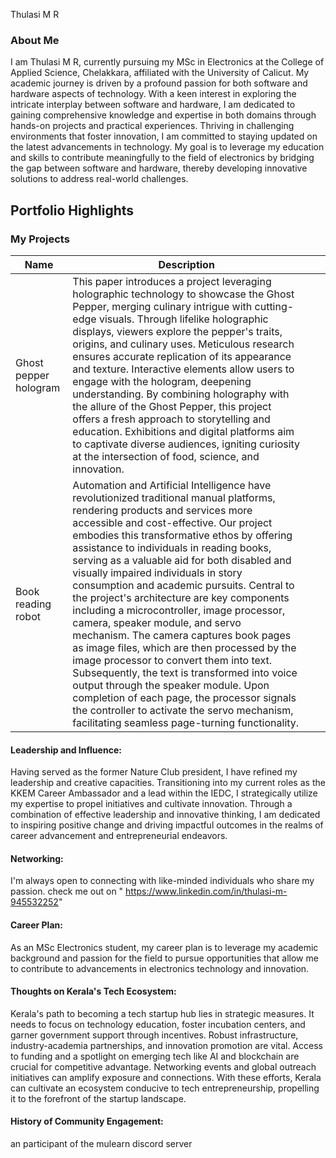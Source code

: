 Thulasi M R

### About Me

I am Thulasi M R, currently pursuing my MSc in Electronics at the College of Applied Science, Chelakkara, affiliated with the University of Calicut. My academic journey is driven by a profound passion for both software and hardware aspects of technology. With a keen interest in exploring the intricate interplay between software and hardware, I am dedicated to gaining comprehensive knowledge and expertise in both domains through hands-on projects and practical experiences. Thriving in challenging environments that foster innovation, I am committed to staying updated on the latest advancements in technology. My goal is to leverage my education and skills to contribute meaningfully to the field of electronics by bridging the gap between software and hardware, thereby developing innovative solutions to address real-world challenges.

## Portfolio Highlights

### My Projects

| Name                | Description                                                               |  |  |
|---------------------|---------------------------------------------------------------------------|------------------------------------------|----------------------------------------------------------------|
| Ghost pepper hologram| This paper introduces a project leveraging holographic technology to showcase the Ghost Pepper, merging culinary intrigue with cutting-edge visuals. Through lifelike holographic displays, viewers explore the pepper's traits, origins, and culinary uses. Meticulous research ensures accurate replication of its appearance and texture. Interactive elements allow users to engage with the hologram, deepening understanding. By combining holography with the allure of the Ghost Pepper, this project offers a fresh approach to storytelling and education. Exhibitions and digital platforms aim to captivate diverse audiences, igniting curiosity at the intersection of food, science, and innovation.                                             |  |  |
| Book reading robot |Automation and Artificial Intelligence have revolutionized traditional manual platforms, rendering products and services more accessible and cost-effective. Our project embodies this transformative ethos by offering assistance to individuals in reading books, serving as a valuable aid for both disabled and visually impaired individuals in story consumption and academic pursuits. Central to the project's architecture are key components including a microcontroller, image processor, camera, speaker module, and servo mechanism. The camera captures book pages as image files, which are then processed by the image processor to convert them into text. Subsequently, the text is transformed into voice output through the speaker module. Upon completion of each page, the processor signals the controller to activate the servo mechanism, facilitating seamless page-turning functionality. |  |  |

#### Leadership and Influence:

Having served as the former Nature Club president, I have refined my leadership and creative capacities. Transitioning into my current roles as the KKEM Career Ambassador and a lead within the IEDC, I strategically utilize my expertise to propel initiatives and cultivate innovation. Through a combination of effective leadership and innovative thinking, I am dedicated to inspiring positive change and driving impactful outcomes in the realms of career advancement and entrepreneurial endeavors.
#### Networking:

I'm always open to connecting with like-minded individuals who share my passion. check me out on " https://www.linkedin.com/in/thulasi-m-945532252"

#### Career Plan:

As an MSc Electronics student, my career plan is to leverage my academic background and passion for the field to pursue opportunities that allow me to contribute to advancements in electronics technology and innovation.
#### Thoughts on Kerala's Tech Ecosystem:

Kerala's path to becoming a tech startup hub lies in strategic measures. It needs to focus on technology education, foster incubation centers, and garner government support through incentives. Robust infrastructure, industry-academia partnerships, and innovation promotion are vital. Access to funding and a spotlight on emerging tech like AI and blockchain are crucial for competitive advantage. Networking events and global outreach initiatives can amplify exposure and connections. With these efforts, Kerala can cultivate an ecosystem conducive to tech entrepreneurship, propelling it to the forefront of the startup landscape.


#### History of Community Engagement:

an participant of the mulearn discord server



